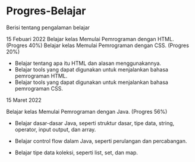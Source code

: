 # Progres-Belajar
Berisi tentang pengalaman belajar

15 Febuari 2022
Belajar kelas Memulai Pemrograman dengan HTML. (Progres 40%)
Belajar kelas Memulai Pemrograman dengan CSS. (Progres 20%)

* Belajar tentang apa itu HTML dan alasan menggunakannya.
* Belajar tools yang dapat digunakan untuk menjalankan bahasa pemrograman HTML.
* Belajar tools yang dapat digunakan untuk menjalankan bahasa pemrograman CSS.

15 Maret 2022

Belajar kelas Memulai Pemrograman dengan Java. (Progres 56%)

  * Belajar dasar-dasar Java, seperti struktur dasar, tipe data, string, operator, input output, dan array.

  * Belajar control flow dalam Java, seperti perulangan dan percabangan.

  * Belajar tipe data koleksi, seperti list, set, dan map.
